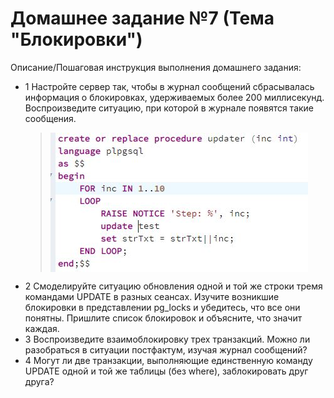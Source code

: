 # Домашнее задание №7 (Тема "Блокировки")

Описание/Пошаговая инструкция выполнения домашнего задания:
 
* 1 Настройте сервер так, чтобы в журнал сообщений сбрасывалась информация о блокировках, удерживаемых более 200 миллисекунд. Воспроизведите ситуацию, при которой в журнале появятся такие сообщения.
  > <img src="pic/exp.JPG" align="center" />
* 2 Смоделируйте ситуацию обновления одной и той же строки тремя командами UPDATE в разных сеансах. Изучите возникшие блокировки в представлении pg_locks и убедитесь, что все они понятны. Пришлите список блокировок и объясните, что значит каждая.
* 3 Воспроизведите взаимоблокировку трех транзакций. Можно ли разобраться в ситуации постфактум, изучая журнал сообщений?
* 4 Могут ли две транзакции, выполняющие единственную команду UPDATE одной и той же таблицы (без where), заблокировать друг друга?
